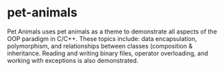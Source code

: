 # pet-animals
Pet Animals uses pet animals as a theme to demonstrate all aspects of the OOP paradigm in C/C++. These topics include: data encapsulation, polymorphism, and relationships between classes (composition &amp; inheritance. Reading and writing binary files, operator overloading, and working with exceptions is also demonstrated.
